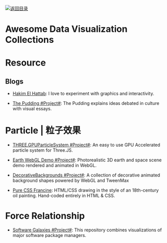 [![返回目录](https://user-images.githubusercontent.com/5803001/38079637-ff0abcf0-3371-11e8-9b76-ad651620afc7.jpg)](https://github.com/wx-chevalier/Awesome-Lists)

# Awesome Data Visualization Collections

# Resource

## Blogs

- [Hakim El Hattab](https://lab.hakim.se/meny/): I love to experiment with graphics and interactivity.

- [The Pudding #Project#](https://pudding.cool/): The Pudding explains ideas debated in culture with visual essays.

# Particle | 粒子效果

- [THREE.GPUParticleSystem #Project#](https://github.com/flimshaw/THREE.GPUParticleSystem): An easy to use GPU Accelerated particle system for Three.JS.

- [Earth WebGL Demo #Project#](https://github.com/enesser/earth-webgl): Photorealistic 3D earth and space scene demo rendered and animated in WebGL.

- [DecorativeBackgrounds #Project#](https://github.com/Mamboleoo/DecorativeBackgrounds): A collection of decorative animated background shapes powered by WebGL and TweenMax

- [Pure CSS Francine](https://github.com/cyanharlow/purecss-francine): HTML/CSS drawing in the style of an 18th-century oil painting. Hand-coded entirely in HTML & CSS.

# Force Relationship

- [Software Galaxies #Project#](https://github.com/anvaka/pm): This repository combines visualizations of major software package managers.
